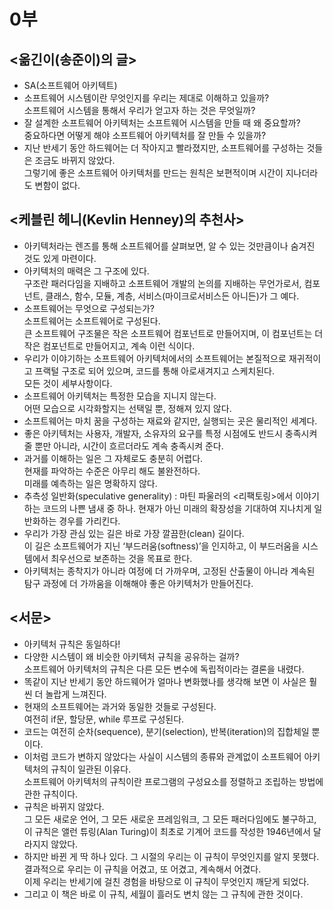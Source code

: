 # 0부

## <옮긴이(송준이)의 글>

- SA(소프트웨어 아키텍트)
- 소프트웨어 시스템이란 무엇인지를 우리는 제대로 이해하고 있을까?  
소프트웨어 시스템을 통해서 우리가 얻고자 하는 것은 무엇일까?
- 잘 설계한 소프트웨어 아키텍처는 소프트웨어 시스템을 만들 때 왜 중요할까?  
중요하다면 어떻게 해야 소프트웨어 아키텍처를 잘 만들 수 있을까?
- 지난 반세기 동안 하드웨어는 더 작아지고 빨라졌지만, 소프트웨어를 구성하는 것들은 조금도 바뀌지 않았다.  
그렇기에 좋은 소프트웨어 아키텍처를 만드는 원칙은 보편적이며 시간이 지나더라도 변함이 없다.

## <케블린 헤니(Kevlin Henney)의 추천사>

- 아키텍처라는 렌즈를 통해 소프트웨어를 살펴보면, 알 수 있는 것만큼이나 숨겨진 것도 있게 마련이다.
- 아키텍처의 매력은 그 구조에 있다.  
구조란 패러다임을 지배하고 소프트웨어 개발의 논의를 지배하는 무언가로서, 컴포넌트, 클래스, 함수, 모듈, 계층, 서비스(마이크로서비스든 아니든)가 그 예다.
- 소프트웨어는 무엇으로 구성되는가?  
소프트웨어는 소프트웨어로 구성된다.  
큰 소프트웨어 구조물은 작은 소프트웨어 컴포넌트로 만들어지며, 이 컴포넌트는 더 작은 컴포넌트로 만들어지고, 계속 이런 식이다.
- 우리가 이야기하는 소프트웨어 아키텍처에서의 소프트웨어는 본질적으로 재귀적이고 프랙털 구조로 되어 있으며, 코드를 통해 아로새겨지고 스케치된다.  
모든 것이 세부사항이다.
- 소프트웨어 아키텍처는 특정한 모습을 지니지 않는다.  
어떤 모습으로 시각화할지는 선택일 뿐, 정해져 있지 않다.
- 소프트웨어는 마치 꿈을 구성하는 재료와 같지만, 실행되는 곳은 물리적인 세계다.
- 좋은 아키텍처는 사용자, 개발자, 소유자의 요구를 특정 시점에도 반드시 충족시켜줄 뿐만 아니라, 시간이 흐르더라도 계속 충족시켜 준다.
- 과거를 이해하는 일은 그 자체로도 충분히 어렵다.  
현재를 파악하는 수준은 아무리 해도 불완전하다.  
미래를 예측하는 일은 명확하지 않다.
- 추측성 일반화(speculative generality) : 마틴 파울러의 <리팩토링>에서 이야기하는 코드의 나쁜 냄새 중 하나. 현재가 아닌 미래의 확장성을 기대하여 지나치게 일반화하는 경우를 가리킨다.
- 우리가 가장 관심 있는 길은 바로 가장 깔끔한(clean) 길이다.  
이 길은 소프트웨어가 지닌 ‘부드러움(softness)’을 인지하고, 이 부드러움을 시스템에서 최우선으로 보존하는 것을 목표로 한다.
- 아키텍처는 종착지가 아니라 여정에 더 가까우며, 고정된 산출물이 아니라 계속된 탐구 과정에 더 가까움을 이해해야 좋은 아키텍처가 만들어진다.

## <서문>

- 아키텍처 규칙은 동일하다!
- 다양한 시스템이 왜 비슷한 아키텍처 규칙을 공유하는 걸까?  
소프트웨어 아키텍처의 규칙은 다른 모든 변수에 독립적이라는 결론을 내렸다.
- 똑같이 지난 반세기 동안 하드웨어가 얼마나 변화했나를 생각해 보면 이 사실은 훨씬 더 놀랍게 느껴진다.
- 현재의 소프트웨어는 과거와 동일한 것들로 구성된다.  
여전히 if문, 할당문, while 루프로 구성된다.
- 코드는 여전히 순차(sequence), 분기(selection), 반복(iteration)의 집합체일 뿐이다.
- 이처럼 코드가 변하지 않았다는 사실이 시스템의 종류와 관계없이 소프트웨어 아키텍처의 규칙이 일관된 이유다.  
소프트웨어 아키텍처의 규칙이란 프로그램의 구성요소를 정렬하고 조립하는 방법에 관한 규칙이다.
- 규칙은 바뀌지 않았다.  
그 모든 새로운 언어, 그 모든 새로운 프레임워크, 그 모든 패러다임에도 불구하고, 이 규칙은 앨런 튜링(Alan Turing)이 최초로 기계어 코드를 작성한 1946년에서 달라지지 않았다.
- 하지만 바뀐 게 딱 하나 있다. 그 시절의 우리는 이 규칙이 무엇인지를 알지 못했다. 결과적으로 우리는 이 규칙을 어겼고, 또 어겼고, 계속해서 어겼다.  
이제 우리는 반세기에 걸친 경험을 바탕으로 이 규칙이 무엇인지 깨닫게 되었다.
- 그리고 이 책은 바로 이 규칙, 세월이 흘러도 변치 않는 그 규칙에 관한 것이다.
